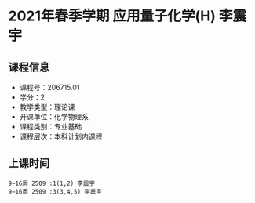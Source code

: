 # 2021年春季学期 应用量子化学(H) 李震宇






## 课程信息

- 课程号：206715.01
- 学分：2
- 教学类型：理论课
- 开课单位：化学物理系
- 课程类别：专业基础
- 课程层次：本科计划内课程

## 上课时间

```
9~16周 2509 :1(1,2) 李震宇
9~16周 2509 :3(3,4,5) 李震宇
```

